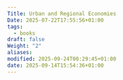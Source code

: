 ```yaml
---
Title: Urban and Regional Economies
Date: 2025-07-22T17:55:56+01:00
tags:
  - books
draft: false
Weight: "2"
aliases:
modified: 2025-09-24T00:29:45+01:00
date: 2025-09-14T15:54:36+01:00
---
```

